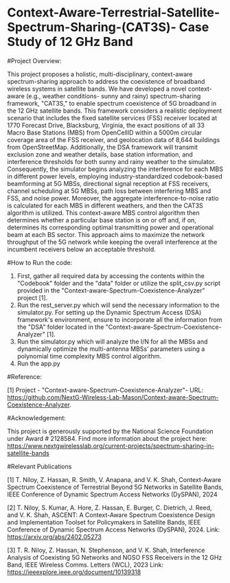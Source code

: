 # Context-Aware-Terrestrial-Satellite-Spectrum-Sharing-(CAT3S)- Case Study of 12 GHz Band

#Project Overview:

This project proposes a holistic, multi-disciplinary, context-aware spectrum-sharing approach to address the coexistence of broadband wireless systems in satellite bands. We have developed a novel context-aware (e.g., weather conditions- sunny and rainy) spectrum-sharing framework, "CAT3S," to enable spectrum coexistence of 5G broadband in the 12 GHz satellite bands. This framework considers a realistic deployment scenario that includes the fixed satellite services (FSS) receiver located at 1770 Forecast Drive, Blacksburg, Virginia, the exact positions of all 33 Macro Base Stations (MBS) from OpenCellID within a 5000m circular coverage area of the FSS receiver, and geolocation data of 8,644 buildings from OpenStreetMap. Additionally, the DSA framework will transmit exclusion zone and weather details, base station information, and interference thresholds for both sunny and rainy weather to the simulator. Consequently, the simulator begins analyzing the interference for each MBS in different power levels, employing industry-standardized codebook-based beamforming at 5G MBSs, directional signal reception at FSS receivers, channel scheduling at 5G MBSs, path loss between interfering MBS and FSS, and noise power. Moreover, the aggregate interference-to-noise ratio is calculated for each MBS in different weathers, and then the CAT3S algorithm is utilized. This context-aware MBS control algorithm then determines whether a particular base station is on or off and, if on, determines its corresponding optimal transmitting power and operational beam at each BS sector. This approach aims to maximize the network throughput of the 5G network while keeping the overall interference at the incumbent receivers below an acceptable threshold.


#How to Run the code:

1. First, gather all required data by accessing the contents within the "Codebook" folder and the "data" folder or utilize the split_csv.py script provided in the "Context-aware-Spectrum-Coexistence-Analyzer" project [1].
3. Run the rest_server.py which will send the necessary information to the simulator.py. For setting up the Dynamic Spectrum Access (DSA) framework's environment, ensure to incorporate all the information from the "DSA" folder located in the "Context-aware-Spectrum-Coexistence-Analyzer" [1].
4. Run the simulator.py which will analyze the I/N for all the MBSs and dynamically optimize the multi-antenna MBSs’ parameters using a polynomial time complexity MBS control algorithm.
5. Run the app.py

#Reference:

[1] Project - "Context-aware-Spectrum-Coexistence-Analyzer"- URL: https://github.com/NextG-Wireless-Lab-Mason/Context-aware-Spectrum-Coexistence-Analyzer.

#Acknowledgement:

This project is generously supported by the National Science Foundation under Award # 2128584. Find more information about the project here: https://www.nextgwirelesslab.org/current-projects/spectrum-sharing-in-satellite-bands

#Relevant Publications

[1] T. Niloy, Z. Hassan, R. Smith, V. Anapana, and V. K. Shah, Context-Aware Spectrum Coexistence of Terrestrial Beyond 5G Networks in Satellite Bands, IEEE Conference of Dynamic Spectrum Access Networks (DySPAN), 2024

[2] T. Niloy, S. Kumar, A. Hore, Z. Hassan, E. Burger, C. Dietrich, J. Reed, and V. K. Shah, ASCENT: A Context-Aware Spectrum Coexistence Design and Implementation Toolset for Policymakers in Satellite Bands, IEEE Conference of Dynamic Spectrum Access Networks (DySPAN), 2024. Link: https://arxiv.org/abs/2402.05273

[3] T. R. Niloy, Z. Hassan, N. Stephenson, and V. K. Shah, Interference Analysis of Coexisting 5G Networks and NGSO FSS Receivers in the 12 GHz Band, IEEE Wireless Comms. Letters (WCL), 2023 Link: https://ieeexplore.ieee.org/document/10139318
